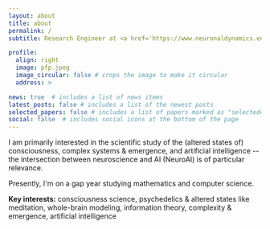 ```yaml
---
layout: about
title: about
permalink: /
subtitle: Research Engineer at <a href='https://www.neuronaldynamics.eu/'>Karalis Lab</a>

profile:
  align: right
  image: pfp.jpeg
  image_circular: false # crops the image to make it circular
  address: >

news: true  # includes a list of news items
latest_posts: false # includes a list of the newest posts
selected_papers: false # includes a list of papers marked as "selected={true}"
social: false  # includes social icons at the bottom of the page
---
```


I am primarily interested in the scientific study of the (altered states of) consciousness, complex systems & emergence, and artificial intelligence -- the intersection between neuroscience and AI (NeuroAI) is of particular relevance.

Presently, I'm on a gap year studying mathematics and computer science.

**Key interests:** consciousness science, psychedelics & altered states like meditation, whole-brain modeling, information theory, complexity & emergence, artificial intelligence